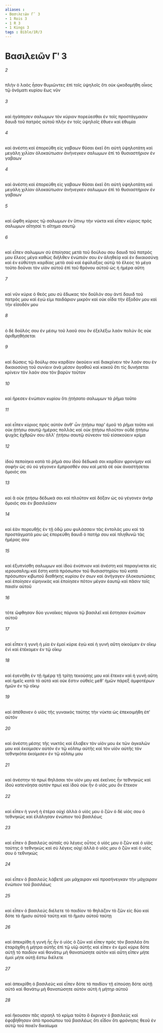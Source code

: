 ```yaml
---
aliases : 
- Βασιλειῶν Γʹ 3
- 1 Rois 3
- 1 R 3
- 1 Kings 3
tags : Bible/1R/3
---
```


# Βασιλειῶν Γʹ 3

###### 2
πλὴν ὁ λαὸς ἦσαν θυμιῶντες ἐπὶ τοῖς ὑψηλοῖς ὅτι οὐκ ᾠκοδομήθη οἶκος τῷ ὀνόματι κυρίου ἕως νῦν
###### 3
καὶ ἠγάπησεν σαλωμων τὸν κύριον πορεύεσθαι ἐν τοῖς προστάγμασιν δαυιδ τοῦ πατρὸς αὐτοῦ πλὴν ἐν τοῖς ὑψηλοῖς ἔθυεν καὶ ἐθυμία
###### 4
καὶ ἀνέστη καὶ ἐπορεύθη εἰς γαβαων θῦσαι ἐκεῖ ὅτι αὐτὴ ὑψηλοτάτη καὶ μεγάλη χιλίαν ὁλοκαύτωσιν ἀνήνεγκεν σαλωμων ἐπὶ τὸ θυσιαστήριον ἐν γαβαων
###### 4
καὶ ἀνέστη καὶ ἐπορεύθη εἰς γαβαων θῦσαι ἐκεῖ ὅτι αὐτὴ ὑψηλοτάτη καὶ μεγάλη χιλίαν ὁλοκαύτωσιν ἀνήνεγκεν σαλωμων ἐπὶ τὸ θυσιαστήριον ἐν γαβαων
###### 5
καὶ ὤφθη κύριος τῷ σαλωμων ἐν ὕπνῳ τὴν νύκτα καὶ εἶπεν κύριος πρὸς σαλωμων αἴτησαί τι αἴτημα σαυτῷ
###### 6
καὶ εἶπεν σαλωμων σὺ ἐποίησας μετὰ τοῦ δούλου σου δαυιδ τοῦ πατρός μου ἔλεος μέγα καθὼς διῆλθεν ἐνώπιόν σου ἐν ἀληθείᾳ καὶ ἐν δικαιοσύνῃ καὶ ἐν εὐθύτητι καρδίας μετὰ σοῦ καὶ ἐφύλαξας αὐτῷ τὸ ἔλεος τὸ μέγα τοῦτο δοῦναι τὸν υἱὸν αὐτοῦ ἐπὶ τοῦ θρόνου αὐτοῦ ὡς ἡ ἡμέρα αὕτη
###### 7
καὶ νῦν κύριε ὁ θεός μου σὺ ἔδωκας τὸν δοῦλόν σου ἀντὶ δαυιδ τοῦ πατρός μου καὶ ἐγώ εἰμι παιδάριον μικρὸν καὶ οὐκ οἶδα τὴν ἔξοδόν μου καὶ τὴν εἴσοδόν μου
###### 8
ὁ δὲ δοῦλός σου ἐν μέσῳ τοῦ λαοῦ σου ὃν ἐξελέξω λαὸν πολύν ὃς οὐκ ἀριθμηθήσεται
###### 9
καὶ δώσεις τῷ δούλῳ σου καρδίαν ἀκούειν καὶ διακρίνειν τὸν λαόν σου ἐν δικαιοσύνῃ τοῦ συνίειν ἀνὰ μέσον ἀγαθοῦ καὶ κακοῦ ὅτι τίς δυνήσεται κρίνειν τὸν λαόν σου τὸν βαρὺν τοῦτον
###### 10
καὶ ἤρεσεν ἐνώπιον κυρίου ὅτι ᾐτήσατο σαλωμων τὸ ῥῆμα τοῦτο
###### 11
καὶ εἶπεν κύριος πρὸς αὐτόν ἀνθ' ὧν ᾐτήσω παρ' ἐμοῦ τὸ ῥῆμα τοῦτο καὶ οὐκ ᾐτήσω σαυτῷ ἡμέρας πολλὰς καὶ οὐκ ᾐτήσω πλοῦτον οὐδὲ ᾐτήσω ψυχὰς ἐχθρῶν σου ἀλλ' ᾐτήσω σαυτῷ σύνεσιν τοῦ εἰσακούειν κρίμα
###### 12
ἰδοὺ πεποίηκα κατὰ τὸ ῥῆμά σου ἰδοὺ δέδωκά σοι καρδίαν φρονίμην καὶ σοφήν ὡς σὺ οὐ γέγονεν ἔμπροσθέν σου καὶ μετὰ σὲ οὐκ ἀναστήσεται ὅμοιός σοι
###### 13
καὶ ἃ οὐκ ᾐτήσω δέδωκά σοι καὶ πλοῦτον καὶ δόξαν ὡς οὐ γέγονεν ἀνὴρ ὅμοιός σοι ἐν βασιλεῦσιν
###### 14
καὶ ἐὰν πορευθῇς ἐν τῇ ὁδῷ μου φυλάσσειν τὰς ἐντολάς μου καὶ τὰ προστάγματά μου ὡς ἐπορεύθη δαυιδ ὁ πατήρ σου καὶ πληθυνῶ τὰς ἡμέρας σου
###### 15
καὶ ἐξυπνίσθη σαλωμων καὶ ἰδοὺ ἐνύπνιον καὶ ἀνέστη καὶ παραγίνεται εἰς ιερουσαλημ καὶ ἔστη κατὰ πρόσωπον τοῦ θυσιαστηρίου τοῦ κατὰ πρόσωπον κιβωτοῦ διαθήκης κυρίου ἐν σιων καὶ ἀνήγαγεν ὁλοκαυτώσεις καὶ ἐποίησεν εἰρηνικὰς καὶ ἐποίησεν πότον μέγαν ἑαυτῷ καὶ πᾶσιν τοῖς παισὶν αὐτοῦ
###### 16
τότε ὤφθησαν δύο γυναῖκες πόρναι τῷ βασιλεῖ καὶ ἔστησαν ἐνώπιον αὐτοῦ
###### 17
καὶ εἶπεν ἡ γυνὴ ἡ μία ἐν ἐμοί κύριε ἐγὼ καὶ ἡ γυνὴ αὕτη οἰκοῦμεν ἐν οἴκῳ ἑνὶ καὶ ἐτέκομεν ἐν τῷ οἴκῳ
###### 18
καὶ ἐγενήθη ἐν τῇ ἡμέρᾳ τῇ τρίτῃ τεκούσης μου καὶ ἔτεκεν καὶ ἡ γυνὴ αὕτη καὶ ἡμεῖς κατὰ τὸ αὐτό καὶ οὐκ ἔστιν οὐθεὶς μεθ' ἡμῶν πάρεξ ἀμφοτέρων ἡμῶν ἐν τῷ οἴκῳ
###### 19
καὶ ἀπέθανεν ὁ υἱὸς τῆς γυναικὸς ταύτης τὴν νύκτα ὡς ἐπεκοιμήθη ἐπ' αὐτόν
###### 20
καὶ ἀνέστη μέσης τῆς νυκτὸς καὶ ἔλαβεν τὸν υἱόν μου ἐκ τῶν ἀγκαλῶν μου καὶ ἐκοίμισεν αὐτὸν ἐν τῷ κόλπῳ αὐτῆς καὶ τὸν υἱὸν αὐτῆς τὸν τεθνηκότα ἐκοίμισεν ἐν τῷ κόλπῳ μου
###### 21
καὶ ἀνέστην τὸ πρωὶ θηλάσαι τὸν υἱόν μου καὶ ἐκεῖνος ἦν τεθνηκώς καὶ ἰδοὺ κατενόησα αὐτὸν πρωί καὶ ἰδοὺ οὐκ ἦν ὁ υἱός μου ὃν ἔτεκον
###### 22
καὶ εἶπεν ἡ γυνὴ ἡ ἑτέρα οὐχί ἀλλὰ ὁ υἱός μου ὁ ζῶν ὁ δὲ υἱός σου ὁ τεθνηκώς καὶ ἐλάλησαν ἐνώπιον τοῦ βασιλέως
###### 23
καὶ εἶπεν ὁ βασιλεὺς αὐταῖς σὺ λέγεις οὗτος ὁ υἱός μου ὁ ζῶν καὶ ὁ υἱὸς ταύτης ὁ τεθνηκώς καὶ σὺ λέγεις οὐχί ἀλλὰ ὁ υἱός μου ὁ ζῶν καὶ ὁ υἱός σου ὁ τεθνηκώς
###### 24
καὶ εἶπεν ὁ βασιλεύς λάβετέ μοι μάχαιραν καὶ προσήνεγκαν τὴν μάχαιραν ἐνώπιον τοῦ βασιλέως
###### 25
καὶ εἶπεν ὁ βασιλεύς διέλετε τὸ παιδίον τὸ θηλάζον τὸ ζῶν εἰς δύο καὶ δότε τὸ ἥμισυ αὐτοῦ ταύτῃ καὶ τὸ ἥμισυ αὐτοῦ ταύτῃ
###### 26
καὶ ἀπεκρίθη ἡ γυνή ἧς ἦν ὁ υἱὸς ὁ ζῶν καὶ εἶπεν πρὸς τὸν βασιλέα ὅτι ἐταράχθη ἡ μήτρα αὐτῆς ἐπὶ τῷ υἱῷ αὐτῆς καὶ εἶπεν ἐν ἐμοί κύριε δότε αὐτῇ τὸ παιδίον καὶ θανάτῳ μὴ θανατώσητε αὐτόν καὶ αὕτη εἶπεν μήτε ἐμοὶ μήτε αὐτῇ ἔστω διέλετε
###### 27
καὶ ἀπεκρίθη ὁ βασιλεὺς καὶ εἶπεν δότε τὸ παιδίον τῇ εἰπούσῃ δότε αὐτῇ αὐτὸ καὶ θανάτῳ μὴ θανατώσητε αὐτόν αὐτὴ ἡ μήτηρ αὐτοῦ
###### 28
καὶ ἤκουσαν πᾶς ισραηλ τὸ κρίμα τοῦτο ὃ ἔκρινεν ὁ βασιλεύς καὶ ἐφοβήθησαν ἀπὸ προσώπου τοῦ βασιλέως ὅτι εἶδον ὅτι φρόνησις θεοῦ ἐν αὐτῷ τοῦ ποιεῖν δικαίωμα
